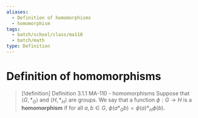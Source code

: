```yaml
---
aliases:
  - Definition of homomorphisms
  - homomorphism
tags:
  - batch/school/class/ma110
  - batch/math
type: Definition
---
```

# Definition of homomorphisms

> [!definition] Definition 3.1.1 MA-110 - homomorphisms
> Suppose that $\langle G,*_{G}\rangle$ and $\langle H,*_{H}\rangle$ are groups. We say that a function $\phi:G\longrightarrow H$ is a **homomorphism** if for all $a,b \in G$, $\phi(a*_{G}b)=\phi(a)*_{H}\phi(b).$
